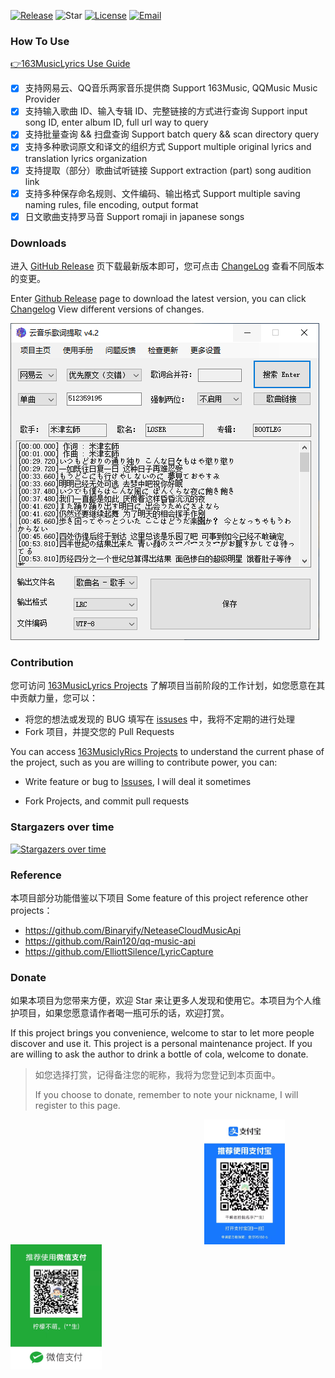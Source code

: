 [![Release](https://img.shields.io/github/v/release/jitwxs/163MusicLyrics.svg)](https://github.com/jitwxs/163MusicLyrics/releases)
![Star](https://badgen.net/github/stars/jitwxs/163MusicLyrics)
[![License](https://img.shields.io/badge/License-Apache%202.0-blue.svg)](https://opensource.org/licenses/Apache-2.0)
[![Email](https://img.shields.io/badge/Email-jitwxs%40foxmail.com-brightgreen)](#)

### How To Use

[👉163MusicLyrics Use Guide](https://github.com/jitwxs/163MusicLyrics/wiki)

- [x] 支持网易云、QQ音乐两家音乐提供商 Support 163Music, QQMusic Music Provider
- [x] 支持输入歌曲 ID、输入专辑 ID、完整链接的方式进行查询 Support input song ID, enter album ID, full url way to query
- [x] 支持批量查询 && 扫盘查询 Support batch query && scan directory query
- [x] 支持多种歌词原文和译文的组织方式 Support multiple original lyrics and translation lyrics organization
- [x] 支持提取（部分）歌曲试听链接 Support extraction (part) song audition link
- [x] 支持多种保存命名规则、文件编码、输出格式 Support multiple saving naming rules, file encoding, output format
- [x] 日文歌曲支持罗马音 Support romaji in japanese songs

### Downloads

进入 [GitHub Release](https://github.com/jitwxs/163MusicLyrics/releases) 页下载最新版本即可，您可点击 [ChangeLog](https://github.com/jitwxs/163MusicLyrics/wiki/ChangeLog) 查看不同版本的变更。

Enter [Github Release](https://github.com/jitwxs/163musiclyrics/releses) page to download the latest version, you can click [Changelog](https://github.com/jitwxs/163musiclyrics/wiki/changelog) View different versions of changes.

![screenshot](./images/latest_version.png)

### Contribution

您可访问 [163MusicLyrics Projects](https://github.com/users/jitwxs/projects/1) 了解项目当前阶段的工作计划，如您愿意在其中贡献力量，您可以：

- 将您的想法或发现的 BUG 填写在 [issuses](https://github.com/jitwxs/163MusicLyrics/issues) 中，我将不定期的进行处理
- Fork 项目，并提交您的 Pull Requests

You can access [163MusiclyRics Projects](https://github.com/Users/jitwxs/projects/1) to understand the current phase of the project, such as you are willing to contribute power, you can:

- Write feature or bug to [Issuses](https://github.com/jitwxs/163musiclyrics/issues), I will deal it sometimes

- Fork Projects, and commit pull requests

### Stargazers over time 

[![Stargazers over time](https://starchart.cc/jitwxs/163MusicLyrics.svg)](https://starchart.cc/jitwxs/163MusicLyrics) 

### Reference

本项目部分功能借鉴以下项目 Some feature of this project reference other projects：

- https://github.com/Binaryify/NeteaseCloudMusicApi
- https://github.com/Rain120/qq-music-api
- https://github.com/ElliottSilence/LyricCapture

### Donate

如果本项目为您带来方便，欢迎 Star 来让更多人发现和使用它。本项目为个人维护项目，如果您愿意请作者喝一瓶可乐的话，欢迎打赏。

If this project brings you convenience, welcome to star to let more people discover and use it. This project is a personal maintenance project. If you are willing to ask the author to drink a bottle of cola, welcome to donate.

>如您选择打赏，记得备注您的昵称，我将为您登记到本页面中。
>
>If you choose to donate, remember to note your nickname, I will register to this page.



<div align="center">
    <img src="./images/alipay_donate.jpg" height="200" style="float:left;margin-right:20px;margin-left: 310px">
    <img src="./images/wechat_donate.jpg" height="200" style="float:left">
</div> 
